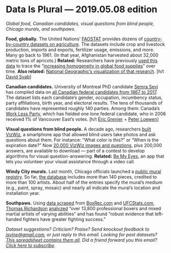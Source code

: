 Data Is Plural — 2019.05.08 edition
===================================

*Global food, Canadian candidates, visual questions from blind people, Chicago murals, and southpaws.*


__Food, globally.__ The United Nations’ [FAOSTAT](http://www.fao.org/faostat/en/#home) provides dozens of [country-by-country datasets on agriculture](http://www.fao.org/faostat/en/#data). The datasets include crop and livestock production, imports and exports, fertilizer usage, emissions, and more. Many go back to 1961. (In that year, Afghanistan harvested about 32,000 metric tons of apricots.) __Related:__ Researchers have previously [used this data](https://dataverse.harvard.edu/dataset.xhtml?persistentId=doi:10.7910/DVN/HYOWIC) to trace the “[increasing homogeneity in global food supplies](https://www.pnas.org/content/111/11/4001)” over time. __Also related:__ [National Geographic’s visualization of that research](https://www.nationalgeographic.com/foodfeatures/diet-similarity/). [h/t [David Svab](https://twitter.com/DavidSvab/status/1122977607677427712)]


__Canadian candidates.__ University of Montreal PhD candidate [Semra Sevi](https://semrasevi.com/) has compiled data on [all Canadian federal candidates from 1867 to 2017](https://dataverse.harvard.edu/dataset.xhtml?persistentId=doi:10.7910/DVN/ABFNSQ). The dataset lists each candidate’s gender, occupation, incumbency status, party affiliations, birth year, and electoral results. The tens of thousands of candidates have represented roughly 140 parties. Among them: Canada’s [Work Less Party](https://en.wikipedia.org/wiki/Work_Less_Party), which has fielded one lone federal candidate, who in 2008 received 1% of Vancouver East’s votes. [h/t [Éric Grenier](https://twitter.com/EricGrenierCBC/status/1122898072261005312) + [Peter Loewen](https://twitter.com/PeejLoewen/status/1122894599238774784)]


__Visual questions from blind people.__ A decade ago, researchers [built VizWiz](http://citeseerx.ist.psu.edu/viewdoc/summary?doi=10.1.1.222.9697), a smartphone app that allowed blind users take photos and ask questions about them. For instance: “What color is this?” or “When is the expiration date?” Now [20,000 VizWiz images and questions](http://vizwiz.org/data/), plus 200,000 answers, are available to download — part of a contest to develop algorithms for visual question-answering. __Related:__ [Be My Eyes](https://www.bemyeyes.com/), an app that lets you volunteer your visual assistance through a video call.


__Windy City murals.__ Last month, Chicago officials launched a [public mural registry](https://www.chicago.gov/city/en/depts/dca/supp_info/mural_registry.html). So far, [the database](https://data.cityofchicago.org/Historic-Preservation/Mural-Registry/we8h-apcf) includes more than 140 pieces, credited to more than 100 artists. About half of the entries specify the mural’s medium (e.g., paint, spray, mosaic) and nearly all indicate the mural’s location and installation year.


__Southpaws.__ Using [data scraped](https://osf.io/x3unr/) from [BoxRec.com](http://boxrec.com/) and [UFCStats.com](http://ufcstats.com/statistics/events/completed), [Thomas Richardson](https://twitter.com/Richie_Research/status/1119714989235945472) [analyzed](https://www.biorxiv.org/content/10.1101/555912v3) “over 13,800 professional boxers and mixed martial artists of varying abilities” and has found “robust evidence that left-handed fighters have greater fighting success.”


*Dataset suggestions? Criticism? Praise? Send knockout feedback to <jsvine@gmail.com>, or just reply to this email. Looking for past datasets? [This spreadsheet contains them all](https://docs.google.com/spreadsheets/d/1wZhPLMCHKJvwOkP4juclhjFgqIY8fQFMemwKL2c64vk). Did a friend forward you this email? [Click here to subscribe](https://tinyletter.com/data-is-plural).*